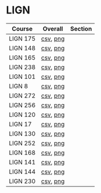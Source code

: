 # LIGN

| Course | Overall | Section |
| ------ | ------- | ------- |
| LIGN 175 | [csv](https://github.com/UCSD-Historical-Enrollment-Data/2024Spring/blob/main/overall/LIGN%20175.csv), [png](https://raw.githubusercontent.com/UCSD-Historical-Enrollment-Data/2024Spring/main/plot_overall/LIGN%20175.png) |  |
| LIGN 148 | [csv](https://github.com/UCSD-Historical-Enrollment-Data/2024Spring/blob/main/overall/LIGN%20148.csv), [png](https://raw.githubusercontent.com/UCSD-Historical-Enrollment-Data/2024Spring/main/plot_overall/LIGN%20148.png) |  |
| LIGN 165 | [csv](https://github.com/UCSD-Historical-Enrollment-Data/2024Spring/blob/main/overall/LIGN%20165.csv), [png](https://raw.githubusercontent.com/UCSD-Historical-Enrollment-Data/2024Spring/main/plot_overall/LIGN%20165.png) |  |
| LIGN 238 | [csv](https://github.com/UCSD-Historical-Enrollment-Data/2024Spring/blob/main/overall/LIGN%20238.csv), [png](https://raw.githubusercontent.com/UCSD-Historical-Enrollment-Data/2024Spring/main/plot_overall/LIGN%20238.png) |  |
| LIGN 101 | [csv](https://github.com/UCSD-Historical-Enrollment-Data/2024Spring/blob/main/overall/LIGN%20101.csv), [png](https://raw.githubusercontent.com/UCSD-Historical-Enrollment-Data/2024Spring/main/plot_overall/LIGN%20101.png) |  |
| LIGN 8 | [csv](https://github.com/UCSD-Historical-Enrollment-Data/2024Spring/blob/main/overall/LIGN%208.csv), [png](https://raw.githubusercontent.com/UCSD-Historical-Enrollment-Data/2024Spring/main/plot_overall/LIGN%208.png) |  |
| LIGN 272 | [csv](https://github.com/UCSD-Historical-Enrollment-Data/2024Spring/blob/main/overall/LIGN%20272.csv), [png](https://raw.githubusercontent.com/UCSD-Historical-Enrollment-Data/2024Spring/main/plot_overall/LIGN%20272.png) |  |
| LIGN 256 | [csv](https://github.com/UCSD-Historical-Enrollment-Data/2024Spring/blob/main/overall/LIGN%20256.csv), [png](https://raw.githubusercontent.com/UCSD-Historical-Enrollment-Data/2024Spring/main/plot_overall/LIGN%20256.png) |  |
| LIGN 120 | [csv](https://github.com/UCSD-Historical-Enrollment-Data/2024Spring/blob/main/overall/LIGN%20120.csv), [png](https://raw.githubusercontent.com/UCSD-Historical-Enrollment-Data/2024Spring/main/plot_overall/LIGN%20120.png) |  |
| LIGN 17 | [csv](https://github.com/UCSD-Historical-Enrollment-Data/2024Spring/blob/main/overall/LIGN%2017.csv), [png](https://raw.githubusercontent.com/UCSD-Historical-Enrollment-Data/2024Spring/main/plot_overall/LIGN%2017.png) |  |
| LIGN 130 | [csv](https://github.com/UCSD-Historical-Enrollment-Data/2024Spring/blob/main/overall/LIGN%20130.csv), [png](https://raw.githubusercontent.com/UCSD-Historical-Enrollment-Data/2024Spring/main/plot_overall/LIGN%20130.png) |  |
| LIGN 252 | [csv](https://github.com/UCSD-Historical-Enrollment-Data/2024Spring/blob/main/overall/LIGN%20252.csv), [png](https://raw.githubusercontent.com/UCSD-Historical-Enrollment-Data/2024Spring/main/plot_overall/LIGN%20252.png) |  |
| LIGN 168 | [csv](https://github.com/UCSD-Historical-Enrollment-Data/2024Spring/blob/main/overall/LIGN%20168.csv), [png](https://raw.githubusercontent.com/UCSD-Historical-Enrollment-Data/2024Spring/main/plot_overall/LIGN%20168.png) |  |
| LIGN 141 | [csv](https://github.com/UCSD-Historical-Enrollment-Data/2024Spring/blob/main/overall/LIGN%20141.csv), [png](https://raw.githubusercontent.com/UCSD-Historical-Enrollment-Data/2024Spring/main/plot_overall/LIGN%20141.png) |  |
| LIGN 144 | [csv](https://github.com/UCSD-Historical-Enrollment-Data/2024Spring/blob/main/overall/LIGN%20144.csv), [png](https://raw.githubusercontent.com/UCSD-Historical-Enrollment-Data/2024Spring/main/plot_overall/LIGN%20144.png) |  |
| LIGN 230 | [csv](https://github.com/UCSD-Historical-Enrollment-Data/2024Spring/blob/main/overall/LIGN%20230.csv), [png](https://raw.githubusercontent.com/UCSD-Historical-Enrollment-Data/2024Spring/main/plot_overall/LIGN%20230.png) |  |

